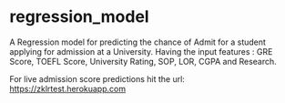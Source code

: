 # regression_model
A Regression model for predicting the chance of Admit for a student applying for admission at a University.
Having the input features : GRE Score, TOEFL Score, University Rating, SOP, LOR, CGPA and Research.

For live admission score predictions hit the url: https://zklrtest.herokuapp.com
